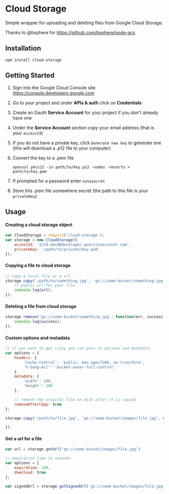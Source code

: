 # Cloud Storage

Simple wrapper for uploading and deleting files from Google Cloud Storage.

Thanks to @bsphere for https://github.com/bsphere/node-gcs

## Installation

```
npm install cloud-storage
```

## Getting Started

1.  Sign into the Google Cloud Console site: https://console.developers.google.com
2.  Go to your project and under **APIs & auth** click on **Credentials**
3.  Create an Oauth **Service Account** for your project if you don't already have one
4.  Under the **Service Account** section copy your email address (that is your `accessId`)
5.  If you do not have a private key, click `Generate new key` to generate one (this will download a .p12 file to your computer)
6.  Convert the key to a .pem file

    ```
    openssl pkcs12 -in path/to/key.p12 -nodes -nocerts > path/to/key.pem
    ```

7.  If prompted for a password enter `notasecret`
8.  Store this .pem file somewhere secret (the path to this file is your `privateKey`)

## Usage

#### Creating a cloud storage object

```javascript
var CloudStorage = require('cloud-storage');
var storage = new CloudStorage({
    accessId: '1234-abcd@developer.gserviceaccount.com',
    privateKey: '/path/to/private/key.pem'
});
```

#### Copying a file to cloud storage

```javascript
// copy a local file or a url
storage.copy('/path/to/something.jpg', 'gs://some-bucket/something.jpg', function(err, url) {
    // public url for your file
    console.log(url);
});
```

#### Deleting a file from cloud storage

```javascript
storage.remove('gs://some-bucket/something.jpg', function(err, success) {
    console.log(success);
});
```

#### Custom options and metadata

```javascript
// if you want to get crazy you can pass in options and metadata
var options = {
    headers: {
        'Cache-Control': 'public, max-age=7200, no-transform',
        'X-Goog-Acl': 'bucket-owner-full-control'
    },
    metadata: {
        'width': 100,
        'height': 100
    },

    // remove the original file on disk after it is copied
    removeAfterCopy: true
};

storage.copy('/path/to/file.jpg', 'gs://some-bucket/images/file.jpg', options, function(err, url) {

});
```

#### Get a url for a file

```javascript
var url = storage.getUrl('gs://some-bucket/images/file.jpg')

// expiration time in seconds
var options = {
    expiration: 100,
    download: true
};

var signedUrl = storage.getSignedUrl('gs://some-bucket/images/file.jpg', options)
```
